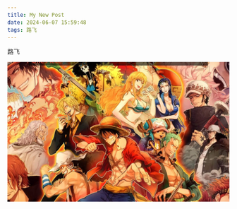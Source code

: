 ```yaml
---
title: My New Post
date: 2024-06-07 15:59:48
tags: 路飞
---
```


路飞 

<img src="/images/1717754566278.png" alt="路飞" /> 

